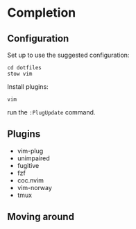# Completion

## Configuration


Set up to use the suggested configuration:

```
cd dotfiles
stow vim
```

Install plugins:

```
vim
```

run the `:PlugUpdate` command.

## Plugins

* vim-plug
* unimpaired
* fugitive
* fzf
* coc.nvim
* vim-norway
* tmux

## Moving around
